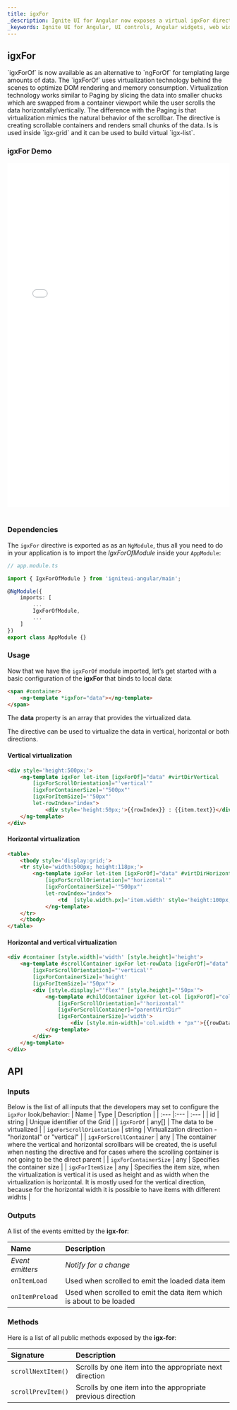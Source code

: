 ```yaml
---
title: igxFor
_description: Ignite UI for Angular now exposes a virtual igxFor directive similar to ngFor, which virtualizes DOM object rendering by visualizing only the visible chunks of the data in the DOM.
_keywords: Ignite UI for Angular, UI controls, Angular widgets, web widgets, UI widgets, Angular, Native Angular Components Suite, Native Angular Controls, Native Angular Components Library, Virtualization, Performance, Virtual directive, Virtual For
---
```


## igxFor

<p class="highlight">
`igxForOf` is now available as an alternative to `ngForOf` for templating large amounts of data. The `igxForOf` uses virtualization technology behind the scenes to optimize DOM rendering and memory consumption. Virtualization technology works similar to Paging by slicing the data into smaller chucks which are swapped from a container viewport while the user scrolls the data horizontally/vertically. The difference with the Paging is that virtualization mimics the natural behavior of the scrollbar.
The directive is creating scrollable containers and renders small chunks of the data. Is is used inside `igx-grid` and it can be used to build virtual `igx-list`.
</p>
<div class="divider"></div>

### igxFor Demo

<div class="sample-container loading" style="height:780px">
    <iframe src='{environment:demosBaseUrl}/igx-for-sample-1' width="100%" height="100%" seamless frameBorder="0" onload="onSampleIframeContentLoaded(this);"></iframe>
</div>
<br/>
<!--<button data-localize="stackblitz" class="stackblitz-btn">view on stackblitz</button> -->
<div class="divider--half"></div>

### Dependencies

The `igxFor` directive is exported as as an `NgModule`, thus all you need to do in your application is to import the _IgxForOfModule_
inside your `AppModule`:

```typescript
// app.module.ts

import { IgxForOfModule } from 'igniteui-angular/main';

@NgModule({
    imports: [
        ...
        IgxForOfModule,
        ...
    ]
})
export class AppModule {}
```

### Usage

Now that we have the `igxForOf` module imported, let’s get started with a basic configuration of the **igxFor** that binds to local data:

```html
<span #container>
    <ng-template *igxFor="data"></ng-template>
</span>
```



The **data** property is an array that provides the virtualized data.


The directive can be used to virtualize the data in vertical, horizontal or both directions.
#### Vertical virtualization

```html
<div style='height:500px;'>
    <ng-template igxFor let-item [igxForOf]="data" #virtDirVertical
        [igxForScrollOrientation]="'vertical'"
        [igxForContainerSize]='"500px"'
        [igxForItemSize]='"50px"'
        let-rowIndex="index">
            <div style='height:50px;'>{{rowIndex}} : {{item.text}}</div>
    </ng-template>
</div>
```

#### Horizontal virtualization

```html
<table> 
    <tbody style='display:grid;'>
    <tr style='width:500px; height:118px;'>               
        <ng-template igxFor let-item [igxForOf]="data" #virtDirHorizontal
            [igxForScrollOrientation]="'horizontal'"
            [igxForContainerSize]='"500px"'
            let-rowIndex="index">
                <td  [style.width.px]='item.width' style='height:100px;'>{{rowIndex}} : {{item.text}}</td>
            </ng-template>
    </tr>
    </tbody>
</table>
```

#### Horizontal and vertical virtualization

```html
<div #container [style.width]='width' [style.height]='height'>
    <ng-template #scrollContainer igxFor let-rowData [igxForOf]="data"
        [igxForScrollOrientation]="'vertical'"
        [igxForContainerSize]='height'
        [igxForItemSize]='"50px"'>
        <div [style.display]="'flex'" [style.height]="'50px'">
            <ng-template #childContainer igxFor let-col [igxForOf]="cols"
                [igxForScrollOrientation]="'horizontal'"
                [igxForScrollContainer]="parentVirtDir"
                [igxForContainerSize]='width'>
                    <div [style.min-width]='col.width + "px"'>{{rowData[col.field]}}</div>
            </ng-template>
        </div>
    </ng-template>
</div>
```

<div class="divider--half"></div>

## API

### Inputs

Below is the list of all inputs that the developers may set to configure the `igxFor` look/behavior:
| Name | Type | Description |
| :--- |:--- | :--- |
| id | string | Unique identifier of the Grid |
| `igxForOf` | any[] | The data to be virtualized |
| `igxForScrollOrientation` | string | Virtualization direction - "horizontal" or "vertical" |
| `igxForScrollContainer` | any | The container where the vertical and horizontal scrollbars will be created, the is useful when nesting the directive and for cases where the scrolling container is not going to be the direct parent |
| `igxForContainerSize` | any | Specifies the container size |
| `igxForItemSize` | any | Specifies the item size, when the virtualization is vertical it is used as height and as width when the virtualization is horizontal. It is mostly used for the vertical direction, because for the horizontal width it is possible to have items with different widhts |

<div class="divider--half"></div>

### Outputs

A list of the events emitted by the **igx-for**:

| Name              | Description                                                          |
| :---------------- | :------------------------------------------------------------------- |
| _Event emitters_  | _Notify for a change_                                                |
| `onItemLoad`      | Used when scrolled to emit the loaded data item                      |
| `onItemPreload`   | Used when scrolled to emit the data item which is about to be loaded |

<div class="divider"></div>

### Methods

Here is a list of all public methods exposed by the **igx-for**:

| Signature       | Description                     |
| :-------------- | :------------------------------ |
| `scrollNextItem()`  | Scrolls by one item into the  appropriate  next direction |
| `scrollPrevItem()`  | Scrolls by one item into the  appropriate  previous direction     |

<div class="divider--half"></div>